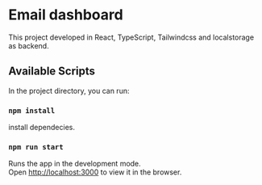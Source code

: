 # Email dashboard

This project developed in React, TypeScript, Tailwindcss and localstorage as backend.

## Available Scripts

In the project directory, you can run:

### `npm install`

install dependecies.

### `npm run start`

Runs the app in the development mode.\
Open [http://localhost:3000](http://localhost:3000) to view it in the browser.
